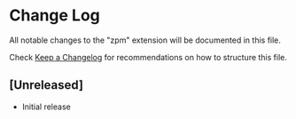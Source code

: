 # Change Log

All notable changes to the "zpm" extension will be documented in this file.

Check [Keep a Changelog](http://keepachangelog.com/) for recommendations on how to structure this file.

## [Unreleased]

- Initial release